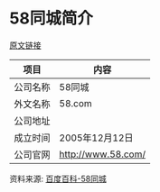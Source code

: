 # 58同城简介

[原文链接](https://www.it-this-year.com/2020/04/23/222)

|项目|内容|
|-----|-----|
|公司名称|58同城|
|外文名称|58.com|
|公司地址||
|成立时间|2005年12月12日|
|公司官网|http://www.58.com/|

资料来源: 
[百度百科-58同城](https://baike.baidu.com/item/58%E5%90%8C%E5%9F%8E)